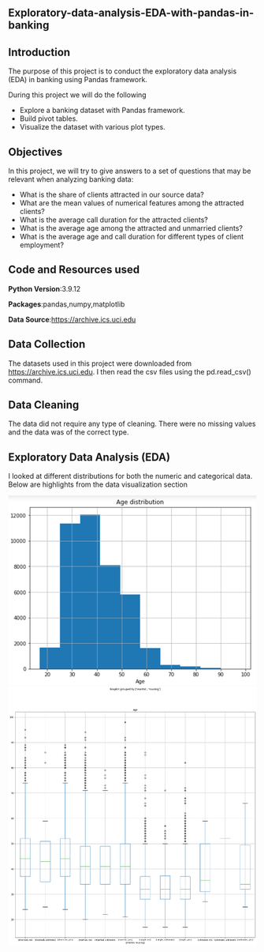 ## Exploratory-data-analysis-EDA-with-pandas-in-banking

## Introduction

The purpose of this project is to conduct the exploratory data analysis (EDA) in banking using Pandas framework.

During this project we will do the following

 *   Explore a banking dataset with Pandas framework.
 *   Build pivot tables.
 *   Visualize the dataset with various plot types.

## Objectives

In this project, we will try to give answers to a set of questions that may be relevant when analyzing banking data:

   *  What is the share of clients attracted in our source data?
   *  What are the mean values of numerical features among the attracted clients?
   *  What is the average call duration for the attracted clients?
   *  What is the average age among the attracted and unmarried clients?
   *  What is the average age and call duration for different types of client employment?
   
   
## Code and Resources used

**Python Version**:3.9.12 

**Packages**:pandas,numpy,matplotlib

**Data Source**:https://archive.ics.uci.edu

## Data Collection
The datasets used in this project were downloaded from https://archive.ics.uci.edu.
I then read the csv files using the pd.read_csv() command.

## Data Cleaning 
The data did not require any type of cleaning. There were no missing values and the data was of the correct type.

## Exploratory Data Analysis (EDA)
I looked at different distributions for both the numeric and categorical data. Below are highlights from the data visualization section

![age distribution histogram plot](https://github.com/MusaMasango/Exploratory-data-analysis-EDA-with-pandas-in-banking./blob/main/age%20distribution%20histogram%20plot.png)
![marital status box plot](https://github.com/MusaMasango/Exploratory-data-analysis-EDA-with-pandas-in-banking./blob/main/marital%20status%20%26%20housing%20box%20plot.png)




